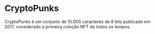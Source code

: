 # CryptoPunks

CryptoPunks é um conjunto de 10.000 caracteres de 8 bits publicado em 2017, considerado a primeira coleção NFT de todos os tempos.

